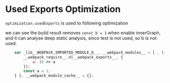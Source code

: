 # Used Exports Optimization

`optimization.usedExports` is used to following optimization

we can see the build result removes `const b = 1` when enable innerGraph, and it can analyse deep static analysis, since test is not used, so b is not used.
```js
    var _lib__WEBPACK_IMPORTED_MODULE_0__, __webpack_modules__ = [ , (__unused_webpack_module, __webpack_exports__, __webpack_require__) => {
        __webpack_require__.d(__webpack_exports__, {
            a: () => a
        });
        const a = 1;
    } ], __webpack_module_cache__ = {};
```